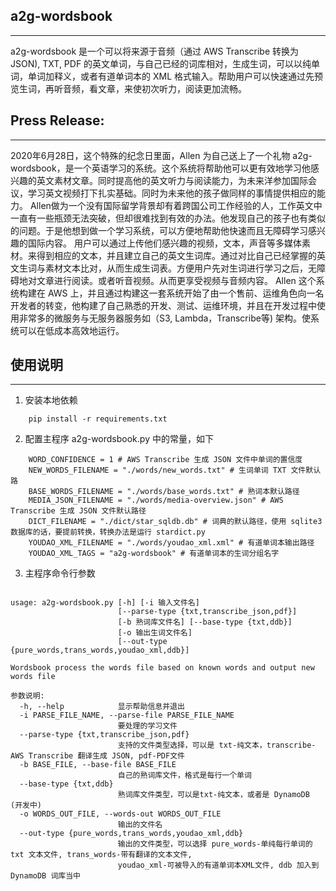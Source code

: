 ## a2g-wordsbook
---
a2g-wordsbook 是一个可以将来源于音频（通过 AWS Transcribe 转换为 JSON), TXT, PDF 的英文单词，与自己已经的词库相对，生成生词，可以以纯单词，单词加释义，或者有道单词本的 XML 格式输入。帮助用户可以快速通过先预览生词，再听音频，看文章，来使初次听力，阅读更加流畅。

## Press Release:
---

2020年6月28日，这个特殊的纪念日里面，Allen 为自己送上了一个礼物 a2g-wordsbook，是一个英语学习的系统。这个系统将帮助他可以更有效地学习他感兴趣的英文素材文章。同时提高他的英文听力与阅读能力，为未来洋参加国际会议，学习英文视频打下扎实基础。同时为未来他的孩子做同样的事情提供相应的能力。
Allen做为一个没有国际留学背景却有着跨国公司工作经验的人，工作英文中一直有一些瓶颈无法突破，但却很难找到有效的办法。他发现自己的孩子也有类似的问题。于是他想到做一个学习系统，可以方便地帮助他快速而且无障碍学习感兴趣的国际内容。
用户可以通过上传他们感兴趣的视频，文本，声音等多媒体素材。来得到相应的文本，并且建立自己的英文生词库。通过对比自己已经掌握的英文生词与素材文本比对，从而生成生词表。方便用户先对生词进行学习之后，无障碍地对文章进行阅读。或者听音视频。从而更享受视频与音频内容。
Allen 这个系统构建在 AWS 上，并且通过构建这一套系统开始了由一个售前、运维角色向一名开发者的转变，他构建了自己熟悉的开发、测试、运维环境，并且在开发过程中使用非常多的微服务与无服务器服务如（S3, Lambda，Transcribe等) 架构。使系统可以在低成本高效地运行。

## 使用说明
---
1. 安装本地依赖
```
	pip install -r requirements.txt
```

2. 配置主程序 a2g-wordsbook.py 中的常量，如下
```
	WORD_CONFIDENCE = 1 # AWS Transcribe 生成 JSON 文件中单词的置信度
	NEW_WORDS_FILENAME = "./words/new_words.txt" # 生词单词 TXT 文件默认路
	BASE_WORDS_FILENAME = "./words/base_words.txt" # 熟词本默认路径
	MEDIA_JSON_FILENAME = "./words/media-overview.json" # AWS Transcribe 生成 JSON 文件默认路径
	DICT_FILENAME = "./dict/star_sqldb.db" # 词典的默认路径，使用 sqlite3 数据库的话，要提前转换，转换办法是运行 stardict.py
	YOUDAO_XML_FILENAME = "./words/youdao_xml.xml" # 有道单词本输出路径
	YOUDAO_XML_TAGS = "a2g-wordsbook" # 有道单词本的生词分组名字
```

3. 主程序命令行参数
```

usage: a2g-wordsbook.py [-h] [-i 输入文件名]
                        [--parse-type {txt,transcribe_json,pdf}]
                        [-b 熟词库文件名] [--base-type {txt,ddb}]
                        [-o 输出生词文件名]
                        [--out-type {pure_words,trans_words,youdao_xml,ddb}]

Wordsbook process the words file based on known words and output new words file

参数说明:
  -h, --help            显示帮助信息并退出
  -i PARSE_FILE_NAME, --parse-file PARSE_FILE_NAME
                        要处理的学习文件
  --parse-type {txt,transcribe_json,pdf}
                        支持的文件类型选择，可以是 txt-纯文本，transcribe-AWS Transcribe 翻译生成 JSON, pdf-PDF文件
  -b BASE_FILE, --base-file BASE_FILE
                        自己的熟词库文件，格式是每行一个单词
  --base-type {txt,ddb}
                        熟词库文件类型，可以是txt-纯文本，或者是 DynamoDB (开发中)
  -o WORDS_OUT_FILE, --words-out WORDS_OUT_FILE
                        输出的文件名
  --out-type {pure_words,trans_words,youdao_xml,ddb}
                        输出的文件类型，可以选择 pure_words-单纯每行单词的 txt 文本文件, trans_words-带有翻译的文本文件,
                        youdao_xml-可被导入的有道单词本XML文件, ddb 加入到 DynamoDB 词库当中
